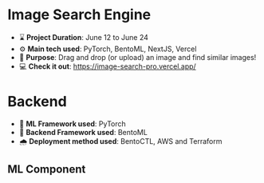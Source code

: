 # Image Search Engine
- ⌛ **Project Duration**: June 12 to June 24
- ⚙️ **Main tech used**: PyTorch, BentoML, NextJS, Vercel
- 🦄 **Purpose**: Drag and drop (or upload) an image and find similar images!
- 💻 **Check it out**: https://image-search-pro.vercel.app/

# Backend
- 🎰 **ML Framework used**: PyTorch
- 🏈 **Backend Framework used**: BentoML
- 🌧️ **Deployment method used**: BentoCTL, AWS and Terraform



## ML Component

